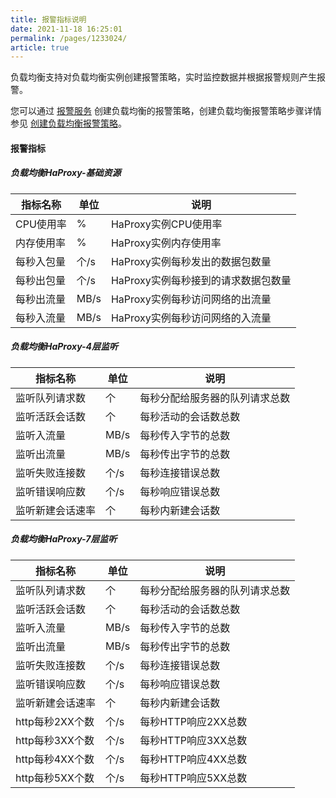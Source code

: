 ```yaml
---
title: 报警指标说明    
date: 2021-11-18 16:25:01
permalink: /pages/1233024/
article: true
---
```



负载均衡支持对负载均衡实例创建报警策略，实时监控数据并根据报警规则产生报警。

您可以通过 [报警服务](https://console.capitalonline.net/alarm) 创建负载均衡的报警策略，创建负载均衡报警策略步骤详情参见 [创建负载均衡报警策略](F:\首云工作相关\PaaS产品线\弹性计算产品\负载均衡\用户操作手册\HaProxy\04.操作指南\03.监控报警\02.创建负载均衡报警策略.md)。

#### 报警指标

##### 负载均衡HaProxy-基础资源

| 指标名称   | 单位 | 说明                                |
| ---------- | ---- | ----------------------------------- |
| CPU使用率  | %    | HaProxy实例CPU使用率                |
| 内存使用率 | %    | HaProxy实例内存使用率               |
| 每秒入包量 | 个/s | HaProxy实例每秒发出的数据包数量     |
| 每秒出包量 | 个/s | HaProxy实例每秒接到的请求数据包数量 |
| 每秒出流量 | MB/s | HaProxy实例每秒访问网络的出流量     |
| 每秒入流量 | MB/s | HaProxy实例每秒访问网络的入流量     |

##### 负载均衡HaProxy-4层监听

| 指标名称         | 单位 | 说明                           |
| ---------------- | ---- | ------------------------------ |
| 监听队列请求数   | 个   | 每秒分配给服务器的队列请求总数 |
| 监听活跃会话数   | 个   | 每秒活动的会话数总数           |
| 监听入流量       | MB/s | 每秒传入字节的总数             |
| 监听出流量       | MB/s | 每秒传出字节的总数             |
| 监听失败连接数   | 个/s | 每秒连接错误总数               |
| 监听错误响应数   | 个/s | 每秒响应错误总数               |
| 监听新建会话速率 | 个   | 每秒内新建会话数               |

##### 负载均衡HaProxy-7层监听

| 指标名称         | 单位 | 说明                           |
| ---------------- | ---- | ------------------------------ |
| 监听队列请求数   | 个   | 每秒分配给服务器的队列请求总数 |
| 监听活跃会话数   | 个   | 每秒活动的会话数总数           |
| 监听入流量       | MB/s | 每秒传入字节的总数             |
| 监听出流量       | MB/s | 每秒传出字节的总数             |
| 监听失败连接数   | 个/s | 每秒连接错误总数               |
| 监听错误响应数   | 个/s | 每秒响应错误总数               |
| 监听新建会话速率 | 个   | 每秒内新建会话数               |
| http每秒2XX个数  | 个/s | 每秒HTTP响应2XX总数            |
| http每秒3XX个数  | 个/s | 每秒HTTP响应3XX总数            |
| http每秒4XX个数  | 个/s | 每秒HTTP响应4XX总数            |
| http每秒5XX个数  | 个/s | 每秒HTTP响应5XX总数            |

